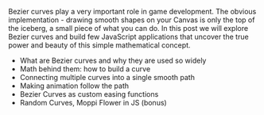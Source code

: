 
Bezier curves play a very important role in game development. The obvious implementation - drawing smooth shapes on your Canvas is only the top of the iceberg, a small piece of what you can do. In this post we will explore Bezier curves and build few JavaScript applications that uncover the true power and beauty of this simple mathematical concept. 

- What are Bezier curves and why they are used so widely
- Math behind them: how to build a curve
- Connecting multiple curves into a single smooth path
- Making animation follow the path
- Bezier Curves as custom easing functions
- Random Curves, Moppi Flower in JS (bonus)


